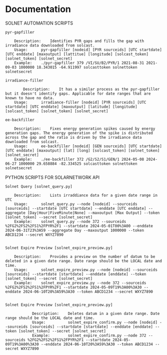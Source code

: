 # Documentation

SOLNET AUTOMATION SCRIPTS

	pyr-gapfiller 

		Description:	Identifies PYR gaps and fills the gap with irradiance data downloaded from solcast.
		Usage: 		pyr-gapfiller [nodeid] [PYR sourceids] [UTC startdate] [UTC enddate] [maxoutput] [lattitue] [longitude] [solcast_token] [solnet_token] [solnet_secret] 
		Example: 	./pyr-gapfiller 379 /VI/SU/B2/PYR/1 2021-08-31 2021-09-03 1000000 18.343015 -64.911997 solcasttoken solnettoken solnetsecret

	irradiance-filler

        	Description:	It has a similar process as the pyr-gapfiller but it doesn't identify gaps. Applicable for date ranges that are known to have no data.
		Usage:		irradiance-filler [nodeid] [PYR sourceids] [UTC startdate] [UTC enddate] [maxoutput] [latitude] [longitude] [solcast_token] [solnet_token] [solnet_secret]

	ee-backfiller

		Description:	Fixes energy generation spikes caused by energy generation gaps. The energy generation of the spike is distributed across the gap and the ratio is driven by the irradiance data downloaded from solcast.  
		Usage:		ee-backfiller [nodeid] [GEN sourceids] [UTC startdate] [UTC enddate] [maxoutput] [lat] [long] [solcast_token] [solnet_token] [solnet_secret]
		Example:	./ee-backfiller 372 /G2/S2/S1/GEN/1 2024-05-08 2024-06-27 1000000 29.658884 -82.334525 solcasttoken solnettoken solnetsecret


PYTHON SCRIPTS FOR SOLARNETWORK API

	Solnet Query [solnet_query.py] 

		Description:	Lists irraddiance data for a given date range in UTC
		Usage:		solnet_query.py --node [nodeid] --sourceids [sourceids] --startdate [UTC startdate] --enddate [UTC enddate] --aggregate [Day|Hour|FiveMinute|None] --maxoutput [Max Output] --token [solnet_token] --secret [solnet_secret]
		Example:	solnet_query.py --node 372 --sourceids %2FG2%2FS2%2FS1%2FPYR%2F1 --startdate 2024-05-01T00%3A00 --enddate 2024-06-31T23%3A59 --aggregate Day --maxoutput 1000000 --token ABCD1234 --secret WXYZ7890


	Solnet Expire Preview [solnet_expire_preview.py]

		Description:    Provides a preview on the number of datum to be deleted in a given date range. Date range should be the LOCAL date and time.
		Usage: 		solnet_expire_preview.py --node [nodeid] --sourceids [sourceids] --startdate [startdate] --enddate [enddate] --token [solnet_token] --secret [solnet_secret]
		Example:	solnet_expire_preview.py --node 372 --sourceids %2FG2%2FS2%2FS1%2FPYR%2F1 --startdate 2024-05-09T19%3A00%3A30 --enddate 2024-06-10T20%3A59%3A30 --token ABCD1234 --secret WXYZ7890


	Solnet Expire Preview [solnet_expire_preview.py]

                Description:    Deletes datum in a given date range. Date range should be the LOCAL date and time.
                Usage:          solnet_expire_confirm.py --node [nodeid] --sourceids [sourceids] --startdate [startdate] --enddate [enddate] --token [solnet_token] --secret [solnet_secret]
                Example:        solnet_expire_confirm.py --node 372 --sourceids %2FG2%2FS2%2FS1%2FPYR%2F1 --startdate 2024-05-09T19%3A00%3A30 --enddate 2024-06-10T20%3A59%3A30 --token ABCD1234 --secret WXYZ7890
